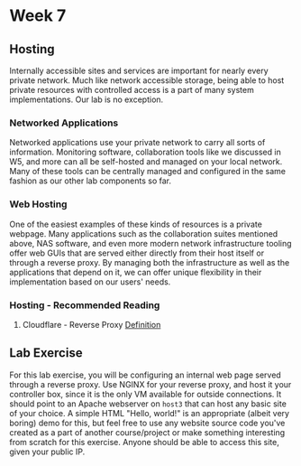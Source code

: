 # Week 7

## Hosting

Internally accessible sites and services are important for nearly every private network.
Much like network accessible storage, being able to host private resources with controlled
access is a part of many system implementations. Our lab is no exception.

### Networked Applications

Networked applications use your private network to carry all sorts of information.
Monitoring software, collaboration tools like we discussed in W5, and more can all
be self-hosted and managed on your local network. Many of these tools can be centrally
managed and configured in the same fashion as our other lab components so far.

### Web Hosting

One of the easiest examples of these kinds of resources is a private webpage. Many
applications such as the collaboration suites mentioned above, NAS software, and
even more modern network infrastructure tooling offer web GUIs that are served either
directly from their host itself or through a reverse proxy. By managing both the
infrastructure as well as the applications that depend on it, we can offer unique
flexibility in their implementation based on our users' needs.

### Hosting - Recommended Reading

1. Cloudflare - Reverse Proxy [Definition](https://www.cloudflare.com/learning/cdn/glossary/reverse-proxy/)

## Lab Exercise

For this lab exercise, you will be configuring an internal web page served through
a reverse proxy. Use NGINX for your reverse proxy, and host it your controller box,
since it is the only VM available for outside connections. It should point to an
Apache webserver on `host3` that can host any basic site of your choice. A simple
HTML "Hello, world!" is an appropriate (albeit very boring) demo for this, but feel
free to use any website source code you've created as a part of another course/project
or make something interesting from scratch for this exercise. Anyone should be able
to access this site, given your public IP.
